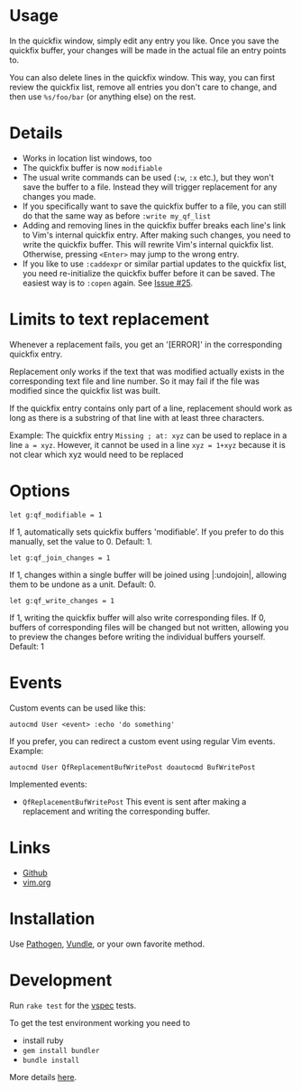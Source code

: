 Usage
=====

In the quickfix window, simply edit any entry you like. Once you save the quickfix buffer, your changes will be made in the actual file an entry points to.

You can also delete lines in the quickfix window. This way, you can first review the quickfix list, remove all entries you don't care to change, and then use `%s/foo/bar` (or anything else) on the rest.


Details
=======

* Works in location list windows, too
* The quickfix buffer is now `modifiable`
* The usual write commands can be used (`:w`, `:x` etc.), but they won't save the buffer to a file. Instead they will trigger replacement for any changes you made.
* If you specifically want to save the quickfix buffer to a file, you can still do that the same way as before `:write my_qf_list`
* Adding and removing lines in the quickfix buffer breaks each line's link to Vim's internal quickfix entry. After making such changes, you need to write the quickfix buffer. This will rewrite Vim's internal quickfix list. Otherwise, pressing `<Enter>` may jump to the wrong entry.
* If you like to use `:caddexpr` or similar partial updates to the quickfix list, you need re-initialize the quickfix buffer before it can be saved. The easiest way is to `:copen` again. See [Issue #25](https://github.com/stefandtw/quickfix-reflector.vim/issues/25).


Limits to text replacement
==========================

Whenever a replacement fails, you get an '[ERROR]' in the corresponding quickfix entry.

Replacement only works if the text that was modified actually exists in the corresponding text file and line number. So it may fail if the file was modified since the quickfix list was built.

If the quickfix entry contains only part of a line, replacement should work as long as there is a substring of that line with at least three characters.

Example: The quickfix entry `Missing ; at: xyz` can be used to replace in a line `a = xyz`. However, it cannot be used in a line `xyz = 1+xyz` because it is not clear which xyz would need to be replaced


Options
=======

```
let g:qf_modifiable = 1
```
If 1, automatically sets quickfix buffers 'modifiable'. If you prefer to do
this manually, set the value to 0. Default: 1.

```
let g:qf_join_changes = 1
```
If 1, changes within a single buffer will be joined using |:undojoin|, allowing
them to be undone as a unit.  Default: 0.

```
let g:qf_write_changes = 1
```
If 1, writing the quickfix buffer will also write corresponding files. If 0,
buffers of corresponding files will be changed but not written, allowing you
to preview the changes before writing the individual buffers yourself.
Default: 1


Events
======

Custom events can be used like this:
```
autocmd User <event> :echo 'do something'
```
If you prefer, you can redirect a custom event using regular Vim events. Example:
```
autocmd User QfReplacementBufWritePost doautocmd BufWritePost
```

Implemented events:
* `QfReplacementBufWritePost` This event is sent after making a replacement and writing the corresponding buffer.


Links
=====

* [Github](https://github.com/stefandtw/quickfix-reflector.vim)
* [vim.org](http://www.vim.org/scripts/script.php?script_id=4890)


Installation
============

Use [Pathogen](https://github.com/tpope/vim-pathogen), [Vundle](https://github.com/gmarik/Vundle.vim), or your own favorite method.


Development
===========

Run `rake test` for the [vspec](https://github.com/kana/vim-vspec) tests.

To get the test environment working you need to
* install ruby
* `gem install bundler`
* `bundle install`

More details [here](http://whileimautomaton.net/2013/02/08211255).
